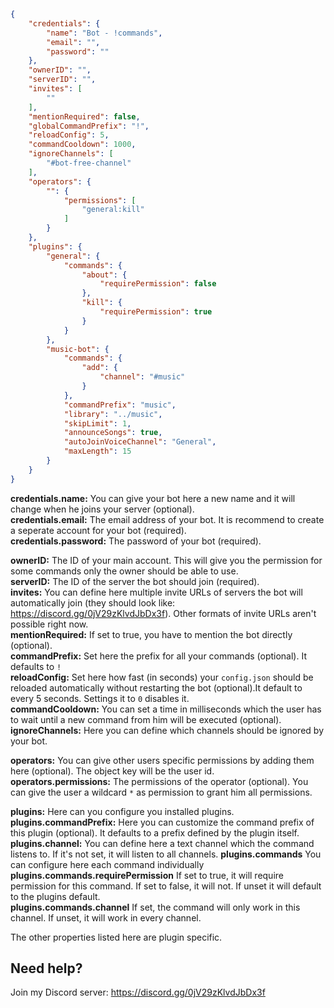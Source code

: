 ```json
{
    "credentials": {
        "name": "Bot - !commands",
        "email": "",
        "password": ""
    },
    "ownerID": "",
    "serverID": "",
    "invites": [
        ""
    ],
    "mentionRequired": false,
    "globalCommandPrefix": "!",
    "reloadConfig": 5,
    "commandCooldown": 1000,
    "ignoreChannels": [
        "#bot-free-channel"
    ],
    "operators": {
        "": {
            "permissions": [
                "general:kill"
            ]
        }
    },
    "plugins": {
        "general": {
            "commands": {
                "about": {
                    "requirePermission": false
                },
                "kill": {
                    "requirePermission": true
                }
            }
        },
        "music-bot": {
            "commands": {
                "add": {
                    "channel": "#music"
                }
            },
            "commandPrefix": "music",
            "library": "../music",
            "skipLimit": 1,
            "announceSongs": true,
            "autoJoinVoiceChannel": "General",
            "maxLength": 15
        }
    }
}
```

**credentials.name:** You can give your bot here a new name and it will change when he joins your server (optional).  
**credentials.email:** The email address of your bot. It is recommend to create a seperate account for your bot (required).  
**credentials.password:** The password of your bot (required).  

**ownerID:** The ID of your main account. This will give you the permission for some commands only the owner should be able to use.  
**serverID:** The ID of the server the bot should join (required).  
**invites:** You can define here multiple invite URLs of servers the bot will automatically join (they should look like: https://discord.gg/0jV29zKlvdJbDx3f). Other formats of invite URLs aren't possible right now.  
**mentionRequired:** If set to true, you have to mention the bot directly (optional).  
**commandPrefix:** Set here the prefix for all your commands (optional). It defaults to `!`  
**reloadConfig:** Set here how fast (in seconds) your `config.json` should be reloaded automatically without restarting the bot (optional).It default to every 5 seconds. Settings it to `0` disables it.  
**commandCooldown:** You can set a time in milliseconds which the user has to wait until a new command from him will be executed (optional).  
**ignoreChannels:** Here you can define which channels should be ignored by your bot.  

**operators:** You can give other users specific permissions by adding them here (optional). The object key will be the user id.  
**operators.permissions:** The permissions of the operator (optional). You can give the user a wildcard `*` as permission to grant him all permissions.  

**plugins:** Here can you configure you installed plugins.  
**plugins.commandPrefix:** Here you can customize the command prefix of this plugin (optional). It defaults to a prefix defined by the plugin itself.  
**plugins.channel:** You can define here a text channel which the command listens to. If it's not set, it will listen to all channels.
**plugins.commands** You can configure here each command individually  
**plugins.commands.requirePermission** If set to true, it will require permission for this command. If set to false, it will not. If unset it will default to the plugins default.  
**plugins.commands.channel** If set, the command will only work in this channel. If unset, it will work in every channel.  

The other properties listed here are plugin specific.

Need help?
---
Join my Discord server: https://discord.gg/0jV29zKlvdJbDx3f
